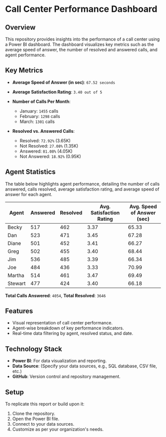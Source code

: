 # Call Center Performance Dashboard

## Overview
This repository provides insights into the performance of a call center using a Power BI dashboard. The dashboard visualizes key metrics such as the average speed of answer, the number of resolved and answered calls, and agent performance. 

## Key Metrics
- **Average Speed of Answer (in sec)**: `67.52 seconds`
- **Average Satisfaction Rating**: `3.40 out of 5`
- **Number of Calls Per Month**:
  - January: `1455` calls
  - February: `1298` calls
  - March: `1301` calls

- **Resolved vs. Answered Calls**:
  - Resolved: `72.92%` (3.65K)
  - Not Resolved: `27.08%` (1.35K)
  - Answered: `81.08%` (4.05K)
  - Not Answered: `18.92%` (0.95K)

## Agent Statistics
The table below highlights agent performance, detailing the number of calls answered, calls resolved, average satisfaction rating, and average speed of answer for each agent.

| Agent   | Answered | Resolved | Avg. Satisfaction Rating | Avg. Speed of Answer (sec) |
|---------|----------|----------|--------------------------|----------------------------|
| Becky   | 517      | 462      | 3.37                     | 65.33                      |
| Dan     | 523      | 471      | 3.45                     | 67.28                      |
| Diane   | 501      | 452      | 3.41                     | 66.27                      |
| Greg    | 502      | 455      | 3.40                     | 68.44                      |
| Jim     | 536      | 485      | 3.39                     | 66.34                      |
| Joe     | 484      | 436      | 3.33                     | 70.99                      |
| Martha  | 514      | 461      | 3.47                     | 69.49                      |
| Stewart | 477      | 424      | 3.40                     | 66.18                      |

**Total Calls Answered**: `4054`, **Total Resolved**: `3646`

## Features
- Visual representation of call center performance.
- Agent-wise breakdown of key performance indicators.
- Real-time data filtering by agent, resolved status, and date.

## Technology Stack
- **Power BI**: For data visualization and reporting.
- **Data Source**: (Specify your data sources, e.g., SQL database, CSV file, etc.)
- **GitHub**: Version control and repository management.

## Setup
To replicate this report or build upon it:
1. Clone the repository.
2. Open the Power BI file.
3. Connect to your data sources.
4. Customize as per your organization's needs.
